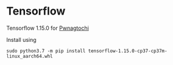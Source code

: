 # Tensorflow
Tensorflow 1.15.0 for [Pwnagtochi](https://github.com/jayofelony/pwnagotchi)

Install using

`sudo python3.7 -m pip install tensorflow-1.15.0-cp37-cp37m-linux_aarch64.whl`
